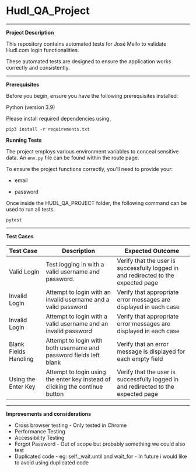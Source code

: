 # Hudl_QA_Project

----
 
**Project Description**

This repository contains automated tests for José Mello to validate Hudl.com login functionalities.

These automated tests are designed to ensure the application works correctly and consistently.

----------

**Prerequisites**

Before you begin, ensure you have the following prerequisites installed:

Python (version 3.9)

Please install required dependencies using:

`pip3 install -r requirements.txt`

**Running Tests**

The project employs various environment variables to conceal sensitive data. An `env.py` file can be found within the route page. 

To ensure the project functions correctly, you'll need to provide your:

- email

- password

Once inside the HUDL_QA_PROJECT folder, the following command can be used to run all tests.

`pytest`

-------


**Test Cases**



| Test Case             | Description                                                                  | Expected Outcome |
|:----------------------|------------------------------------------------------------------------------|------------------|
| Valid Login           | Test logging in with a valid username and password.                          |       Verify that the user is successfully logged in and redirected to the expected page           |
| Invalid Login         | Attempt to login with an invalid username and a valid password               |       Verify that appropriate error messages are displayed in each case           |
| Invalid Login         | Attempt to login with a valid username and an invalid password               |          Verify that appropriate error messages are displayed in each case        |
| Blank Fields Handling | Attempt to login with both username and password fields left blank           |       Verify that an error message is displayed for each empty field                                                                            |
| Using the Enter Key   | Attempt to login using the enter key instead of clicking the continue button |         Verify that the user is successfully logged in and redirected to the expected page                                                                                                                                        |

-------

**Improvements and considerations**

- Cross browser testing - Only tested in Chrome
- Performance Testing
- Accessibility Testing
- Forgot Password - Out of scope but probably something we could also test
- Duplicated code - eg: self._wait.until and wait_for - In future i would like to avoid using duplicated code
